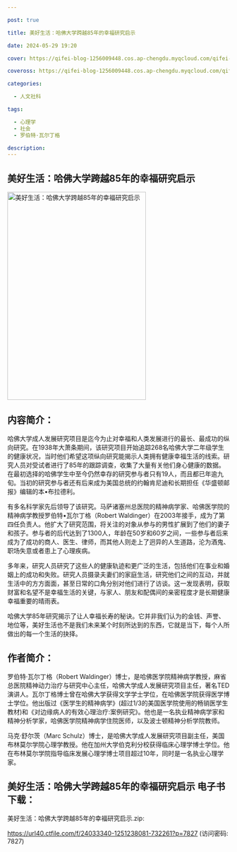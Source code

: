 ```yaml
---

post: true

title: 美好生活：哈佛大学跨越85年的幸福研究启示

date: 2024-05-29 19:20

cover: https://qifei-blog-1256009448.cos.ap-chengdu.myqcloud.com/qifei-blog/650fee9ec458853aef671bdb.jpg

coveross: https://qifei-blog-1256009448.cos.ap-chengdu.myqcloud.com/qifei-blog/650fee9ec458853aef671bdb.jpg

categories:

  - 人文社科

tags:

  - 心理学
  - 社会
  - 罗伯特·瓦尔丁格

description:
---
```


## 美好生活：哈佛大学跨越85年的幸福研究启示
<img alt="美好生活：哈佛大学跨越85年的幸福研究启示 " class="aligncenter loaded" data-was-processed="true" decoding="async" fetchpriority="high" height="471" src="https://qifei-blog-1256009448.cos.ap-chengdu.myqcloud.com/qifei-blog/650fee9ec458853aef671bdb.jpg " style="cursor: zoom-in;" width="314"/>

## 内容简介：

哈佛大学成人发展研究项目是迄今为止对幸福和人类发展进行的最长、最成功的纵向研究。在1938年大萧条期间，该研究项目开始追踪268名哈佛大学二年级学生的健康状况，当时他们希望这项纵向研究能揭示人类拥有健康幸福生活的线索。研究人员对受试者进行了85年的跟踪调查，收集了大量有关他们身心健康的数据。在最初选择的哈佛学生中至今仍然幸存的研究参与者只有19人，而且都已年逾九旬。当初的研究参与者还有后来成为美国总统的约翰肯尼迪和长期担任《华盛顿邮报》编辑的本•布拉德利。

有多名科学家先后领导了该研究。马萨诸塞州总医院的精神病学家、哈佛医学院的精神病学教授罗伯特•瓦尔丁格（Robert Waldinger）在2003年接手，成为了第四任负责人。他扩大了研究范围，将关注的对象从参与的男性扩展到了他们的妻子和孩子。参与者的后代达到了1300人，年龄在50岁和60岁之间，一些参与者后来成为了成功的商人、医生、律师，而其他人则走上了迥异的人生道路，沦为酒鬼、职场失意或者患上了心理疾病。

多年来，研究人员研究了这些人的健康轨迹和更广泛的生活，包括他们在事业和婚姻上的成功和失败。研究人员摄录夫妻们的家庭生活，研究他们之间的互动，并就生活中的方方面面，甚至日常的口角分别对他们进行了访谈。这一发现表明，获取财富和名望不是幸福生活的关键，与家人、朋友和配偶间的亲密程度才是长期健康幸福重要的晴雨表。

哈佛大学85年研究揭示了让人幸福长寿的秘诀。它并非我们认为的金钱、声誉、地位等，美好生活也不是我们未来某个时刻所达到的东西，它就是当下，每个人所做出的每一个生活的抉择。

## 作者简介：

罗伯特·瓦尔丁格（Robert Waldinger）博士，是哈佛医学院精神病学教授，麻省总医院精神动力治疗与研究中心主任，哈佛大学成人发展研究项目主任，著名TED演讲人。瓦尔丁格博士曾在哈佛大学获得文学学士学位，在哈佛医学院获得医学博士学位。他出版过《医学生的精神病学》(超过1/3的美国医学院使用的畅销医学生教材)和《对边缘病人的有效心理治疗:案例研究》。他也是一名执业精神病学家和精神分析学家，哈佛医学院精神病学住院医师，以及波士顿精神分析学院教师。

马克·舒尔茨（Marc Schulz）博士，是哈佛大学成人发展研究项目副主任，美国布林莫尔学院心理学教授。他在加州大学伯克利分校获得临床心理学博士学位。他在布林莫尔学院指导临床发展心理学博士项目超过10年，同时是一名执业心理学家。

## 美好生活：哈佛大学跨越85年的幸福研究启示 电子书下载：

美好生活：哈佛大学跨越85年的幸福研究启示.zip: 

https://url40.ctfile.com/f/24033340-1251238081-732261?p=7827 (访问密码: 7827)
